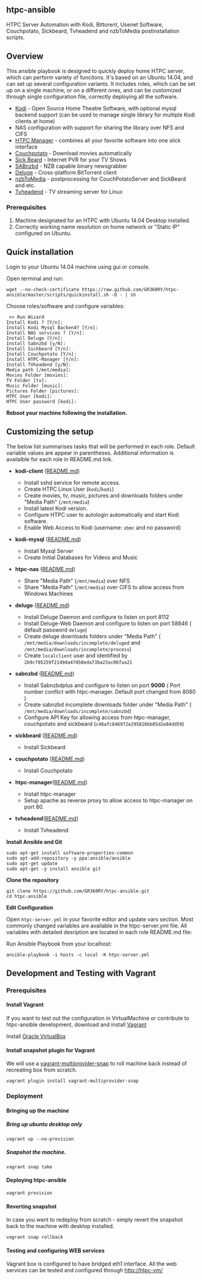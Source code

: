 ## htpc-ansible
HTPC Server Automation with Kodi, Bittorent, Usenet Software, Couchpotato, Sickbeard, Tvheadend and nzbToMedia postinstallation scripts.

## Overview
This ansible playbook is designed to quickly deploy home HTPC server, which can perform variety of funcitons. It's based on an Ubuntu 14.04, and can set up several configuration variants. It includes roles, which can be set up on a single machine, or on a different ones, and can be customized through single configuration file, correctly deploying all the software.

- [Kodi](http://kodi.tv/‎) - Open Source Home Theatre Software, with optional mysql backend support (can be used to manage single library for multiple Kodi clients at home)
- NAS configuration with support for sharing the library over NFS and CIFS
- [HTPC Manager](http://htpc.io) - combines all your favorite software into one slick interface
- [Couchpotato](https://couchpota.to/) - Download movies automatically
- [Sick Beard](http://sickbeard.com) - Internet PVR for your TV Shows
- [SABnzbd](http://sabnzbd.org/) - NZB capable binary newsgrabber
- [Deluge](http://deluge-torrent.org/) - Cross-platform BitTorrent client
- [nzbToMedia](https://github.com/clinton-hall/nzbToMedia) - postprocessing for CouchPotatoServer and SickBeard and etc.
- [Tvheadend](https://tvheadend.org/) - TV streaming server for Linux 

### Prerequisites

1. Machine designated for an HTPC with Ubuntu 14.04 Desktop installed.
2. Correctly working name resolution on home network or "Static IP" configured on Ubuntu.

## Quick installation

Login to your Ubuntu 14.04 machine using gui or console.

Open terminal and run:

```
wget --no-check-certificate https://raw.github.com/GR360RY/htpc-ansible/master/scripts/quickinstall.sh -O - | sh
```

Choose roles/software and configure variables:

```
 >> Run Wizard
Install Kodi ? [Y/n]:
Install Kodi Mysql Backend? [Y/n]:
Install NAS services ? [Y/n]:
Install Deluge [Y/n]:
Install Sabnzbd [y/N]:
Install Sickbeard [Y/n]:
Install Couchpotato [Y/n]:
Install HTPC-Manager [Y/n]:
Install TVheadend [y/N]:
Media path [/mnt/media]:
Movies Folder [movies]:
TV Folder [tv]:
Music Folder [music]:
Pictures Folder [pictures]:
HTPC User [kodi]:
HTPC User password [kodi]:
```

__Reboot your machine following the installation.__

## Customizing the setup

The below list summarises tasks that will be performed in each role. Default variable values are appear in parentheses. 
Additional information is availalble for each role in README.md link.

* __kodi-client__ ([README.md](roles/kodi-client/README.md))
    - Install sshd service for remote access.
    - Create HTPC Linux User (`kodi`/`kodi`)
    - Create movies, tv, music, pictures and downloads folders under "Media Path" (`/mnt/media`)
    - Install latest Kodi version.
    - Configure HTPC user to autologin automatically and start Kodi software.
    - Enable Web Access to Kodi (username: `xbmc` and no password)

* __kodi-mysql__ ([README.md](roles/kodi-mysql/README.md))
    - Install Mysql Server
    - Create Initial Databases for Videos and Music

* __htpc-nas__ ([README.md](roles/htpc-nas/README.md))
    - Share "Media Path" (`/mnt/media`) over NFS
    - Share "Media Path" (`/mnt/media`) over CIFS to allow access from Windows Machines

* __deluge__ ([README.md](roles/deluge/README.md))
    - Install Deluge Daemon and configure to listen on port 8112
    - Install Deluge-Web Daemon and configure to listen on port 58846 ( default password `deluge`)
    - Create deluge downloads folders under "Media Path" ( `/mnt/media/downloads/incomplete/deluged` and `/mnt/media/downloads/incomplete/process`)
    - Create `localclient` user and identified by `2b9cf85259f2149da47458eda73ba23ac06faa21`

* __sabnzbd__ ([README.md](roles/sabnzbd/README.md))
    - Install Sabnzbdplus and configure to listen on port __9000__ ( Port number conflict with htpc-manager. Default port changed from 8080 )
    - Create sabnzbd incomplete downloads folder under "Media Path" ( `/mnt/media/downloads/incomplete/sabnzbd`)
    - Configure API Key for allowing access from htpc-manager, couchpotato and sickbeard (`c48afc846972e295826bb05d2e84dd59`)

* __sickbeard__ ([README.md](roles/sickbeard/README.md))
    - Install Sickbeard

* __couchpotato__ ([README.md](roles/couchpotato/README.md))
    - Install Couchpotato

* __htpc-manager__([README.md](roles/htpc-manager/README.md))
    - Install htpc-manager
    - Setup apache as reverse proxy to allow access to htpc-manager on port 80.

* __tvheadend__([README.md](roles/tvheadend/README.md))
    - Install Tvheadend


__Install Ansible and Git__

    sudo apt-get install software-properties-common
    sudo apt-add-repository -y ppa:ansible/ansible
    sudo apt-get update
    sudo apt-get -y install ansible git

__Clone the repository__

    git clone https://github.com/GR360RY/htpc-ansible.git
    cd htpc-ansible

__Edit Configuration__

Open `htpc-server.yml` in your favorite editor and update vars section.
Most commonly changed variables are available in the htpc-server.yml file.
All variables with detailed desription are located in each role README.md file:

Run Ansible Playbook from your localhost:

    ansible-playbook -i hosts -c local -K htpc-server.yml


## Development and Testing with Vagrant

### Prerequisites

#### Install Vagrant
If you want to test out the configuration in VirtualMachine or contribute to htpc-ansible development,
download and install [Vagrant](http://www.vagrantup.com/)

Install [Oracle VirtualBox](https://www.virtualbox.org/wiki/Downloads)

#### Install snapshot plugin for Vagrant
We will use a [vagrant-multiprovider-snap](https://github.com/scalefactory/vagrant-multiprovider-snap) to roll machine back instead of recreating box from scratch.
```
vagrant plugin install vagrant-multiprovider-snap
```
### Deployment

#### Bringing up the machine

##### Bring up ubuntu desktop only
```
vagrant up --no-provision
```
##### Snapshot the machine.

```
vagrant snap take
```

#### Deploying htpc-ansible
```
vagrant provision
```

#### Reverting snapshot
In case you want to redeploy from scratch - simply revert the snapshot back to the machine with desktop installed.
```
vagrant snap rollback
```

#### Testing and configuring WEB services
Vagrant box is configured to have bridged eth1 interface.
All the web services can be tested and configured through [http://htpc-vm/](http://htpc-vm/)
